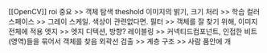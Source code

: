 [[OpenCV]]
roi 중요 >> 객체 탐색
theshold
이미지의 밝기, 크기 처리 >> 학습
컬러스페이스 >> 그레이 스케일. 색상이 관련없다면.
필터 >> 객체를 잘 찾기 위해, 이미지 전체에 적용
엣지 >> 엣지 디텍션, 방향?
레이블링 >> 커넥티드컴포넌트, 인접한 비트(영역)들을 묶어서 객체를 찾음
외곽선 검출 >> 
계층 구조 >> 사람 품안에 개

